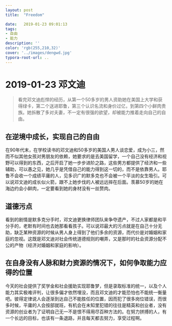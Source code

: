 ```yaml
---
layout: post
title:  "Freedom"

date:   2019-01-23 09:01:13
tags:
- 自由
- 能力
description: ''
color: 'rgb(255,210,32)'
cover: '../images/dengwd.jpg'
typora-root-url: ..
---
```


# 2019-01-23 邓文迪
> 看完邓文迪彪悍的经历，从第一个50多岁的男人资助她在美国上大学和获得绿卡，第二个送进耶鲁，第三个认识名流和身价过亿，到第四个小鲜肉贵族。她拆散了多对夫妻，不一定有很强的欲望，却被能力推着走向自己的自由。

## 在逆境中成长，实现自己的自由
在90年代末，在学校读书的邓文迪和50多岁的美国人男人谈恋爱，成为小三，然而不似其他女孩对男朋友的依赖，她要求的是去美国留学，一个自己没有经济和视野可以得到的东西，之后开启了她一步步进阶之路，这些男方都提供了经济和一些辅助，可以愚之见，她几乎是凭借自己的能力得到这一切的，而不是依靠男人。耶鲁不会收一个成绩平庸的人，见多识广的默多克也不会被一个平淡的女生吸引。可以说邓文迪的成长似火箭，跟不上她步伐的人被远远摔在后面。羡慕50岁的她在海边约会小鲜肉，一定要看到她的身材没有一丝赘肉。

## 道德污点
看到的剧情是默多克分手时，邓文迪更换律师团队来争夺遗产，不过人家都是和平分手的，老默有时间也去她那看看孩子。可以说邓最大的污点就是在自己十分无助，缺乏某种资源的时候从男人身上得到了他们多余的资源，而代价是对婚姻和家庭的忽视。这既是邓文迪对社会传统道德规则的嘲弄，又是那时的社会资源分配不公的产物（经济对婚姻和家庭的影响）。

## 在自身没有人脉和财力资源的情况下，如何争取能力应得的位置
今天的社会提供了奖学金和社会援助实现耶鲁梦，但是录取标准的统一，以及个人能力其实极难评判，让很多偏才依然埋没，而且邓文迪的才能恐怕也不能统一衡量吧。彼得定律说人会逐渐到达自己不能胜任的位置，因而犯了很多岗位错误，而很多时候，平庸的人会按部就班，有机会在未知里犯错的往往是精英和创业者，没有资源的创业者为了证明自己无一不是恨不得用尽百种方法的。在努力拼搏的人，有一个长远的目标，也该有一条退路，并且每天都去努力，享受过程啊。


